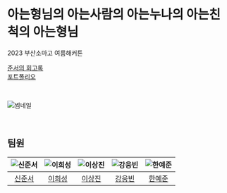 # 아는형님의 아는사람의 아는누나의 아는친척의 아는형님
2023 부산소마고 여름해커톤

[준서의 회고록](https://velog.io/@baeian/2023BSSMSummerHackathonMemoirs)
<br>
[포트폴리오](https://www.behance.net/gallery/176474703/-Preview-your-decorated-room)

<br>

![썸네일](https://github.com/KnowingBro/.github/assets/102123549/8df4b664-2cff-43a2-a27d-25aa45280010)

<br>

## 팀원
|![신준서](https://avatars.githubusercontent.com/u/102123549?v=4)|![이희성](https://avatars.githubusercontent.com/u/102288399?v=4)|![이상진](https://avatars.githubusercontent.com/u/102288397?v=4)|![강웅빈](https://avatars.githubusercontent.com/u/95995962?v=4)|![한예준](https://avatars.githubusercontent.com/u/102154824?v=4)|
|:-:|:-:|:-:|:-:|:-:|
|[신준서](https://github.com/qodldks)|[이희성](https://github.com/lheesung)|[이상진](https://github.com/lsj0202)|[강웅빈](https://github.com/Woongbin06)|[한예준](https://github.com/sebanimm)|


